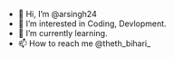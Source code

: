- 👋 Hi, I’m @arsingh24
- 👀 I’m interested in Coding, Devlopment.
- 🌱 I’m currently learning.
- 📫 How to reach me @theth_bihari_

<!---
arsingh24/arsingh24 is a ✨ special ✨ repository because its `README.md` (this file) appears on your GitHub profile.
You can click the Preview link to take a look at your changes.
--->
